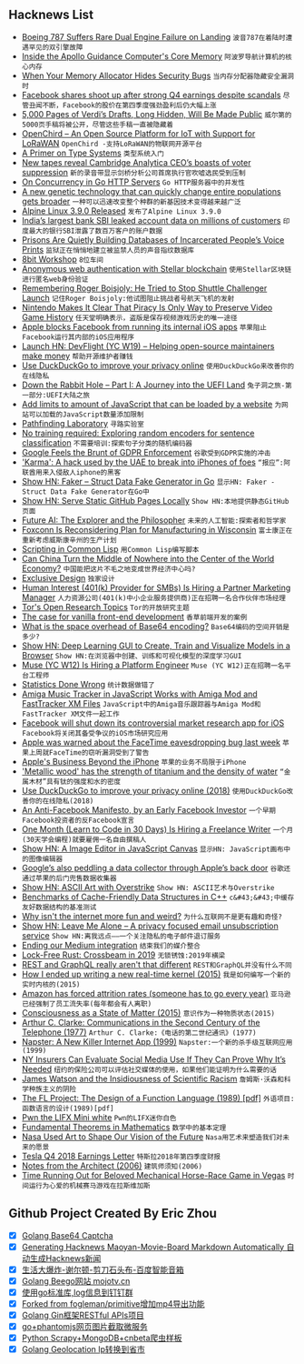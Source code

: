 ## Hacknews List


- [Boeing 787 Suffers Rare Dual Engine Failure on Landing](https://thepointsguy.com/news/boeing-787-suffers-rare-dual-engine-failure-on-landing/)  `波音787在着陆时遭遇罕见的双引擎故障`
- [Inside the Apollo Guidance Computer&#39;s Core Memory](http://www.righto.com/2019/01/inside-apollo-guidance-computers-core.html)  `阿波罗导航计算机的核心内存`
- [When Your Memory Allocator Hides Security Bugs](https://blog.fuzzing-project.org/65-When-your-Memory-Allocator-hides-Security-Bugs.html)  `当内存分配器隐藏安全漏洞时`
- [Facebook shares shoot up after strong Q4 earnings despite scandals](https://techcrunch.com/2019/01/30/facebook-earnings-q4-2018/)  `尽管丑闻不断，Facebook的股价在第四季度强劲盈利后仍大幅上涨`
- [5,000 Pages of Verdi’s Drafts, Long Hidden, Will Be Made Public](https://www.nytimes.com/2019/01/25/arts/music/verdi-papers-italy.html)  `威尔第的5000页手稿将被公开，尽管这些手稿一直被隐藏着`
- [OpenChird – An Open Source Platform for IoT with Support for LoRaWAN](https://openchirp.io/)  `OpenChird -支持LoRaWAN的物联网开源平台`
- [A Primer on Type Systems](https://www.cs.uaf.edu/users/chappell/public_html/class/2018_spr/cs331/docs/types_primer.html)  `类型系统入门`
- [New tapes reveal Cambridge Analytica CEO’s boasts of voter suppression](https://www.opendemocracy.net/brexitinc/paul-hilder/they-were-planning-on-stealing-election-explosive-new-tapes-reveal-cambridg)  `新的录音带显示剑桥分析公司首席执行官吹嘘选民受到压制`
- [On Concurrency in Go HTTP Servers](https://eli.thegreenplace.net/2019/on-concurrency-in-go-http-servers/)  `Go HTTP服务器中的并发性`
- [A new genetic technology that can quickly change entire populations gets broader](http://nautil.us/issue/68/context/gene-drives-reach-mammals)  `一种可以迅速改变整个种群的新基因技术变得越来越广泛`
- [Alpine Linux 3.9.0 Released](https://alpinelinux.org/posts/Alpine-3.9.0-released.html)  `发布了Alpine Linux 3.9.0`
- [India’s largest bank SBI leaked account data on millions of customers](https://techcrunch.com/2019/01/30/state-bank-india-data-leak/)  `印度最大的银行SBI泄露了数百万客户的账户数据`
- [Prisons Are Quietly Building Databases of Incarcerated People’s Voice Prints](https://theintercept.com/2019/01/30/prison-voice-prints-databases-securus/)  `监狱正在悄悄地建立被监禁人员的声音指纹数据库`
- [8bit Workshop](https://8bitworkshop.com/)  `8位车间`
- [Anonymous web authentication with Stellar blockchain](https://evilmartians.com/chronicles/anonymous-web-authentication-with-stellar-blockchain)  `使用Stellar区块链进行匿名web身份验证`
- [Remembering Roger Boisjoly: He Tried to Stop Shuttle Challenger Launch](https://www.npr.org/sections/thetwo-way/2012/02/06/146490064/remembering-roger-boisjoly-he-tried-to-stop-shuttle-challenger-launch)  `记住Roger Boisjoly:他试图阻止挑战者号航天飞机的发射`
- [Nintendo Makes It Clear That Piracy Is Only Way to Preserve Video Game History](https://motherboard.vice.com/en_us/article/wjm5kw/nintendo-makes-it-clear-that-piracy-is-the-only-way-to-preserve-video-game-history)  `任天堂明确表示，盗版是保存视频游戏历史的唯一途径`
- [Apple blocks Facebook from running its internal iOS apps](https://www.theverge.com/2019/1/30/18203551/apple-facebook-blocked-internal-ios-apps)  `苹果阻止Facebook运行其内部的iOS应用程序`
- [Launch HN: DevFlight (YC W19) – Helping open-source maintainers make money](item?id=19037467)  `帮助开源维护者赚钱`
- [Use DuckDuckGo to improve your privacy online](https://duckduckgo.com/app)  `使用DuckDuckGo来改善你的在线隐私`
- [Down the Rabbit Hole – Part I: A Journey into the UEFI Land](https://erfur.github.io/down_the_rabbit_hole_pt1/)  `兔子洞之旅-第一部分:UEFI大陆之旅`
- [Add limits to amount of JavaScript that can be loaded by a website](https://bugs.webkit.org/show_bug.cgi?id=194028)  `为网站可以加载的JavaScript数量添加限制`
- [Pathfinding Laboratory](https://github.com/rvhuang/pathfinding-lab)  `寻路实验室`
- [No training required: Exploring random encoders for sentence classification](https://code.fb.com/ml-applications/random-encoders/)  `不需要培训:探索句子分类的随机编码器`
- [Google Feels the Brunt of GDPR Enforcement](https://www.saiglobal.com/en-au/news_and_resources/industry_news/google_feels_the_brunt_of_gdpr_enforcement/)  `谷歌受到GDPR实施的冲击`
- [&#39;Karma&#39;: A hack used by the UAE to break into iPhones of foes](https://www.reuters.com/investigates/special-report/usa-spying-karma/)  `“报应”:阿联酋用来入侵敌人iphone的黑客`
- [Show HN: Faker – Struct Data Fake Generator in Go](https://github.com/bxcodec/faker)  `显示HN: Faker - Struct Data Fake Generator在Go中`
- [Show HN: Serve Static GitHub Pages Locally](https://github.com/CurtisLusmore/ghp)  `Show HN:本地提供静态GitHub页面`
- [Future AI: The Explorer and the Philosopher](https://www.centauri-dreams.org/2019/01/29/future-ai-the-explorer-and-the-philosopher/)  `未来的人工智能:探索者和哲学家`
- [Foxconn Is Reconsidering Plan for Manufacturing in Wisconsin](https://www.nytimes.com/2019/01/30/business/foxconn-wisconsin-manufacturing.html)  `富士康正在重新考虑威斯康辛州的生产计划`
- [Scripting in Common Lisp](https://ebzzry.io/en/script-lisp/)  `用Common Lisp编写脚本`
- [Can China Turn the Middle of Nowhere into the Center of the World Economy?](https://www.nytimes.com/interactive/2019/01/29/magazine/china-globalization-kazakhstan.html)  `中国能把这片不毛之地变成世界经济中心吗?`
- [Exclusive Design](https://exclusive-design.vasilis.nl/)  `独家设计`
- [Human Interest (401(k) Provider for SMBs) Is Hiring a Partner Marketing Manager](https://humaninterest.com/careers)  `人力资源公司(401(k)中小企业服务提供商)正在招聘一名合作伙伴市场经理`
- [Tor&#39;s Open Research Topics](https://blog.torproject.org/tors-open-research-topics-2018-edition)  `Tor的开放研究主题`
- [The case for vanilla front-end development](https://pushdata.io/blog/1)  `香草前端开发的案例`
- [What is the space overhead of Base64 encoding?](https://lemire.me/blog/2019/01/30/what-is-the-space-overhead-of-base64-encoding/)  `Base64编码的空间开销是多少?`
- [Show HN: Deep Learning GUI to Create, Train and Visualize Models in a Browser](https://beta.aifiddle.io/)  `Show HN:在浏览器中创建、训练和可视化模型的深度学习GUI`
- [Muse (YC W12) Is Hiring a Platform Engineer](https://www.themuse.com/jobs/themuse/platform-engineer)  `Muse (YC W12)正在招聘一名平台工程师`
- [Statistics Done Wrong](https://www.statisticsdonewrong.com)  `统计数据做错了`
- [Amiga Music Tracker in JavaScript Works with Amiga Mod and FastTracker XM Files](https://www.stef.be/bassoontracker/)  `JavaScript中的Amiga音乐跟踪器与Amiga Mod和FastTracker XM文件一起工作`
- [Facebook will shut down its controversial market research app for iOS](https://www.theverge.com/facebook/2019/1/30/18203349/facebook-research-app-apple-shutdown)  `Facebook将关闭其备受争议的iOS市场研究应用`
- [Apple was warned about the FaceTime eavesdropping bug last week](https://www.theverge.com/2019/1/29/18202398/apple-facetime-bug-warned-eavesdropping)  `苹果上周就FaceTime的窃听漏洞受到了警告`
- [Apple&#39;s Business Beyond the iPhone](https://www.bloomberg.com/news/articles/2019-01-30/apple-shares-rally-as-company-outlines-life-beyond-the-iphone)  `苹果的业务不局限于iPhone`
- [&#39;Metallic wood&#39; has the strength of titanium and the density of water](https://www.sciencedaily.com/releases/2019/01/190128125314.htm)  `“金属木材”具有钛的强度和水的密度`
- [Use DuckDuckGo to improve your privacy online (2018)](https://spreadprivacy.com/privacy-simplified/)  `使用DuckDuckGo改善你的在线隐私(2018)`
- [An Anti-Facebook Manifesto, by an Early Facebook Investor](https://www.nytimes.com/2019/01/29/books/review/roger-mcnamee-zucked.html)  `一个早期Facebook投资者的反Facebook宣言`
- [One Month (Learn to Code in 30 Days) Is Hiring a Freelance Writer](https://docs.google.com/document/d/1CQARzHz891hKkpoHpJGsLP16D3JUM-gm7ZEaUoh2BKs/edit#)  `一个月(30天学会编程)就要雇佣一名自由撰稿人`
- [Show HN: A Image Editor in JavaScript Canvas](https://github.com/victorqribeiro/photoEditor)  `显示HN: JavaScript画布中的图像编辑器`
- [Google’s also peddling a data collector through Apple’s back door](https://techcrunch.com/2019/01/30/googles-also-peddling-a-data-collector-through-apples-back-door/)  `谷歌还通过苹果的后门兜售数据收集器`
- [Show HN: ASCII Art with Overstrike](https://github.com/hughpyle/ASR33/blob/master/asciiart/README.md)  `Show HN: ASCII艺术与Overstrike`
- [Benchmarks of Cache-Friendly Data Structures in C&#43;&#43;](https://tylerayoung.com/2019/01/29/benchmarks-of-cache-friendly-data-structures-in-c/)  `c&#43;&#43;中缓存友好数据结构的基准测试`
- [Why isn&#39;t the internet more fun and weird?](https://jarredsumner.com/codeblog/)  `为什么互联网不是更有趣和奇怪?`
- [Show HN: Leave Me Alone – A privacy focused email unsubscription service](https://leavemealone.xyz)  `Show HN:离我远点——一个关注隐私的电子邮件退订服务`
- [Ending our Medium integration](https://write.as/blog/ending-our-medium-integration)  `结束我们的媒介整合`
- [Lock-Free Rust: Crossbeam in 2019](https://stjepang.github.io/2019/01/29/lock-free-rust-crossbeam-in-2019.html)  `无锁锈蚀:2019年横梁`
- [REST and GraphQL really aren&#39;t that different](https://github.com/tylerbuchea/graphqless)  `REST和GraphQL并没有什么不同`
- [How I ended up writing a new real-time kernel (2015)](https://dmitryfrank.com/articles/how_i_ended_up_writing_my_own_kernel)  `我是如何编写一个新的实时内核的(2015)`
- [Amazon has forced attrition rates (someone has to go every year)](https://www.reddit.com/r/cscareerquestions/comments/al2p6q/7_months_into_fang_company_want_out/efad55p/)  `亚马逊已经强制了员工流失率(每年都会有人离职)`
- [Consciousness as a State of Matter (2015)](https://arxiv.org/abs/1401.1219)  `意识作为一种物质状态(2015)`
- [Arthur C. Clarke: Communications in the Second Century of the Telephone (1977)](https://paleotronic.com/2019/01/30/arthur-c-clarke-communications-in-the-second-century-of-the-telephone-1977/)  `Arthur C. Clarke:《电话的第二世纪通讯》(1977)`
- [Napster: A New Killer Internet App (1999)](https://evolt.org/node/564)  `Napster:一个新的杀手级互联网应用(1999)`
- [NY Insurers Can Evaluate Social Media Use If They Can Prove Why It’s Needed](https://www.wsj.com/articles/new-york-insurers-can-evaluate-your-social-media-useif-they-can-prove-why-its-needed-11548856802)  `纽约的保险公司可以评估社交媒体的使用，如果他们能证明为什么需要的话`
- [James Watson and the Insidiousness of Scientific Racism](https://www.wired.com/story/james-watson-and-scientific-racism/)  `詹姆斯·沃森和科学种族主义的阴险`
- [The FL Project: The Design of a Function Language (1989) [pdf]](https://theory.stanford.edu/~aiken/publications/trs/FLProject.pdf)  `外语项目:函数语言的设计(1989)[pdf]`
- [Pwn the LIFX Mini white](https://limitedresults.com/2019/01/pwn-the-lifx-mini-white/)  `Pwn的LIFX迷你白色`
- [Fundamental Theorems in Mathematics](https://arxiv.org/abs/1807.08416)  `数学中的基本定理`
- [Nasa Used Art to Shape Our Vision of the Future](https://www.artsy.net/article/artsy-editorial-nasa-art-shape-vision-future)  `Nasa用艺术来塑造我们对未来的愿景`
- [Tesla Q4 2018 Earnings Letter](http://ir.tesla.com/static-files/0b913415-467d-4c0d-be4c-9225c2cb0ae0)  `特斯拉2018年第四季度财报`
- [Notes from the Architect (2006)](http://varnish-cache.org/docs/trunk/phk/notes.html)  `建筑师须知(2006)`
- [Time Running Out for Beloved Mechanical Horse-Race Game in Vegas](https://www.atlasobscura.com/articles/what-is-sigma-derby)  `时间运行为心爱的机械赛马游戏在拉斯维加斯`

## Github Project Created By Eric Zhou

- [x] [Golang Base64 Captcha](https://github.com/mojocn/base64Captcha)
- [x] [Generating Hacknews Maoyan-Movie-Board Markdown Automatically 自动生成Hacknews新闻](https://github.com/dejavuzhou/md-genie)
- [x] [生活大爆炸-谢尔顿-剪刀石头布-百度智能音箱](https://github.com/mojocn/dueros-bang-game)
- [x] [Golang Beego网站 mojotv.cn](https://github.com/mojocn/www.mojotv.cn)
- [x] [使用go标准库,log信息到钉钉群](https://github.com/mojocn/dooger)
- [x] [Forked from fogleman/primitive增加mp4导出功能](https://github.com/mojocn/primitive)
- [x] [Golang Gin框架RESTful APIs项目](https://github.com/JJJJJJJerk/ezier-golang-web-api-framework)
- [x] [go+phantomjs网页图片截取微服务](https://github.com/mojocn/screen_shot)
- [x] [Python Scrapy+MongoDB+cnbeta爬虫样板](https://github.com/mojocn/scrapy_mongodb_boilerplate_cnbeta)
- [x] [Golang Geolocation Ip转换到省市](https://github.com/mojocn/ip2location)